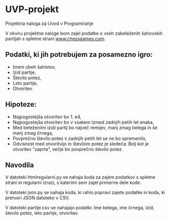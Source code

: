 # UVP-projekt
Projektna naloga za Uvod v Programiranje 

V okviru projektne naloge bom zajel podatke o vseh zabeleženih šahovskih partijah s spletne strani www.chessgames.com. 

## Podatki, ki jih potrebujem za posamezno igro:
- Imeni obeh šahistov,
- Izid partije,
- Število potez,
- Leto partije,
- Otvoritev.

## Hipoteze:
- Najpogostejša otvoritev bo 1. e4,
- Najpogostejša otvoritev bo v vsakem izmed zadnjih petih let enaka,
- Med beleženimi izidi partij bo največ remijev, manj zmag belega in še manj zmag črnega,
- Povprečno število potez v zadnjih petih let se ne bo spremenilo,
- Odvisnost med otvoritvijo in številom potez je sledeča: Bolj kot je otvoritev "zaprta", večje bo povprečno število potez.

## Navodila 

V datoteki htmlregularni.py se nahaja koda za zajem podatkov s spletne strani in regularni izrazi, s katerimi sem zajel primerne dele kode. 

V datoteki json.py se nahaja koda, ki rahlo popravi zajete podatke in koda, ki pretvori JSON datoteko v CSV.

V datoteki partije.csv se nahajajo podatki: Ime belega, ime črnega, izid, število potez, leto partije, otvoritev. 
